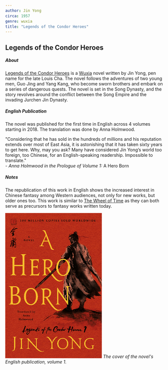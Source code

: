 ```yaml
---
author: Jin Yong
circa: 1957
genre: wuxia
title: "Legends of the Condor Heroes"
---
```

## Legends of the Condor Heroes
##### About
[Legends of the Condor Heroes](Legends%20of%20the%20Condor%20Heroes.md) is a [Wuxia](Wuxia.md) novel written by Jin Yong, pen name for the late Louis Cha. The novel follows the adventures of two young men, Guo Jing and Yang Kang, who become sworn brothers and embark on a series of dangerous quests. The novel is set in the Song Dynasty, and the story revolves around the conflict between the Song Empire and the invading Jurchen Jin Dynasty.

##### English Publication
The novel was published for the first time in English across 4 volumes starting in 2018. The translation was done by Anna Holmwood.

"Considering that he has sold in the hundreds of millions and his reputation extends over most of East Asia, it is astonishing that it has taken sixty years to get here. Why, may you ask? Many have considered Jin Yong’s world too foreign, too Chinese, for an English-speaking readership. Impossible to translate."  
\- *Anna Holmwood in the Prologue of Volume 1:* A Hero Born

##### Notes
The republication of this work in English shows the increased interest in Chinese fantasy among Western audiences, not only for new works, but older ones too. This work is similar to [The Wheel of Time](The%20Wheel%20of%20Time.md) as they can both serve as precursors to fantasy works written today.

![A Hero Born Cover](Assets/A%20Hero%20Born%20Cover.png)
*The cover of the novel's English publication, volume 1.*